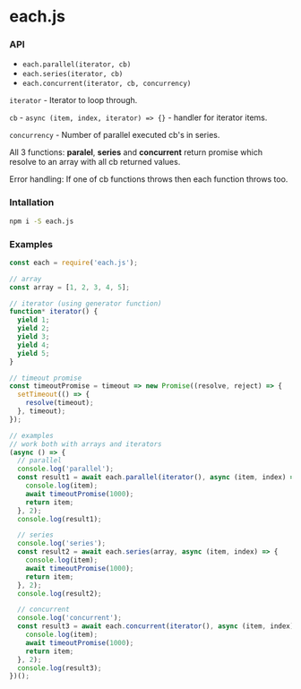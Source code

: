 # each.js

### API

 - `each.parallel(iterator, cb)`
 - `each.series(iterator, cb)`
 - `each.concurrent(iterator, cb, concurrency)`

`iterator` - Iterator to loop through.

`cb` - `async (item, index, iterator) => {}` - handler for iterator items.

`concurrency` - Number of parallel executed cb's in series.

All 3 functions: **paralel**, **series** and **concurrent** return promise which resolve to an array with all cb returned values.

Error handling: If one of cb functions throws then each function throws too.


### Intallation
```sh
npm i -S each.js
```

### Examples
```js
const each = require('each.js');

// array
const array = [1, 2, 3, 4, 5];

// iterator (using generator function)
function* iterator() {
  yield 1;
  yield 2;
  yield 3;
  yield 4;
  yield 5;
}

// timeout promise
const timeoutPromise = timeout => new Promise((resolve, reject) => {
  setTimeout(() => {
    resolve(timeout);
  }, timeout);
});

// examples
// work both with arrays and iterators
(async () => {
  // parallel
  console.log('parallel');
  const result1 = await each.parallel(iterator(), async (item, index) => {
    console.log(item);
    await timeoutPromise(1000);
    return item;
  }, 2);
  console.log(result1);

  // series
  console.log('series');
  const result2 = await each.series(array, async (item, index) => {
    console.log(item);
    await timeoutPromise(1000);
    return item;
  }, 2);
  console.log(result2);

  // concurrent
  console.log('concurrent');
  const result3 = await each.concurrent(iterator(), async (item, index) => {
    console.log(item);
    await timeoutPromise(1000);
    return item;
  }, 2);
  console.log(result3);
})();
```